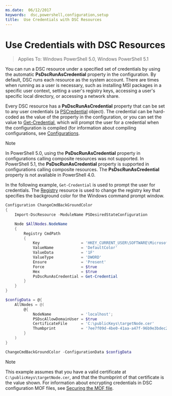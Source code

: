 ```yaml
---
ms.date:  06/12/2017
keywords:  dsc,powershell,configuration,setup
title:  Use Credentials with DSC Resources
---
```

# Use Credentials with DSC Resources

> Applies To: Windows PowerShell 5.0, Windows PowerShell 5.1

You can run a DSC resource under a specified set of credentials by using the automatic **PsDscRunAsCredential** property in the configuration.
By default, DSC runs each resource as the system account.
There are times when running as a user is necessary, such as installing MSI packages in a specific user context, setting a user's registry keys, accessing a user's specific local directory,
or accessing a network share.

Every DSC resource has a **PsDscRunAsCredential** property that can be set to any user credentials (a [PSCredential](/dotnet/api/system.management.automation.pscredential) object).
The credential can be hard-coded as the value of the property in the configuration, or you can set the value to [Get-Credential](/powershell/module/Microsoft.PowerShell.Security/Get-Credential),
which will prompt the user for a credential when the configuration is compiled (for information about compiling configurations, see [Configurations](configurations.md).

> [!NOTE]
> In PowerShell 5.0, using the **PsDscRunAsCredential** property in configurations calling composite resources was not supported.
> In PowerShell 5.1, the **PsDscRunAsCredential** property is supported in configurations calling composite resources.
> The **PsDscRunAsCredential** property is not available in PowerShell 4.0.

In the following example, `Get-Credential` is used to prompt the user for credentials.
The [Registry](registryResource.md) resource is used to change the registry key that specifies the background color
for the Windows command prompt window.

```powershell
Configuration ChangeCmdBackGroundColor
{
    Import-DscResource -ModuleName PSDesiredStateConfiguration

    Node $AllNodes.NodeName
    {
        Registry CmdPath
        {
            Key                  = 'HKEY_CURRENT_USER\SOFTWARE\Microsoft\Command Processor'
            ValueName            = 'DefaultColor'
            ValueData            = '1F'
            ValueType            = 'DWORD'
            Ensure               = 'Present'
            Force                = $true
            Hex                  = $true
            PsDscRunAsCredential = Get-Credential
        }
    }
}

$configData = @{
    AllNodes = @(
        @{
            NodeName             = 'localhost';
            PSDscAllowDomainUser = $true
            CertificateFile      = 'C:\publicKeys\targetNode.cer'
            Thumbprint           = '7ee7f09d-4be0-41aa-a47f-96b9e3bdec25'
        }
    )
}

ChangeCmdBackGroundColor -ConfigurationData $configData
```

> [!NOTE]
> This example assumes that you have a valid certificate at `C:\publicKeys\targetNode.cer`, and that the thumbprint of that certificate is the value shown.
> For information about encrypting credentials in DSC configuration MOF files, see [Securing the MOF file](secureMOF.md).
